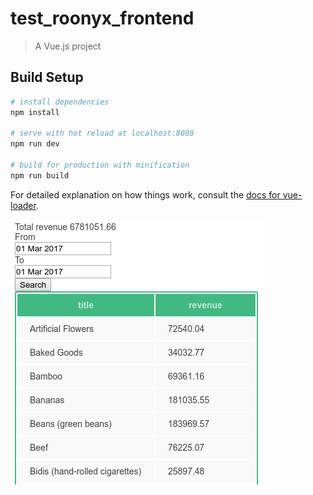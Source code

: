 # test_roonyx_frontend

> A Vue.js project

## Build Setup

``` bash
# install dependencies
npm install

# serve with hot reload at localhost:8080
npm run dev

# build for production with minification
npm run build
```

For detailed explanation on how things work, consult the [docs for vue-loader](http://vuejs.github.io/vue-loader).


![scrot](https://github.com/denisoster/test_roonyx_frontend/raw/master/2017-12-16_02:19:31.png)


